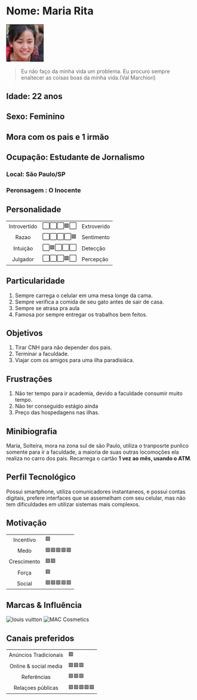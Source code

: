 # Nome: Maria Rita
<img src="persona2.png" width="100px;" alt="Jose Bonifácil "/>

>Eu não faço da minha vida um problema. Eu procuro sempre enaltecer as coisas boas da minha vida.(Val Marchiori)

## Idade:  22 anos
## Sexo: Feminino
## Mora com os pais e 1 irmão
## Ocupação: Estudante de Jornalismo
### Local: São Paulo/SP
### Peronsagem : O Inocente

## Personalidade
<table>
    <tr>
      <td align="center">
	  Introvertido
	 </td>
      <td align="center">
	  	⬜⬜⬜🟩⬜
	</td>
    <td>Extroverido</td>
	</tr> 
     <tr>
      <td align="center">
	 Razao
	 </td>
      <td align="center">
	  	⬜⬜⬜⬜🟩
	</td>
    <td>Sentimento</td>
	</tr> 
    <tr>
      <td align="center">
	 Intuição
	 </td>
      <td align="center">
	  	⬜🟩⬜⬜⬜
	</td>
    <td>Detecção</td>
	</tr> 
     <tr>
      <td align="center">
	 Julgador
	 </td>
      <td align="center">
	  	⬜⬜⬜🟩⬜
	</td>
    <td>Percepção</td>
	</tr> 
</table>

## Particularidade
1. Sempre carrega o celular em uma mesa longe da cama.
2. Sempre verifica a comida de seu gato antes de sair de casa.
3. Sempre se atrasa pra aula
4. Famosa por sempre entregar os trabalhos bem feitos.
## Objetivos
1. Tirar CNH para não depender dos pais.
2. Terminar a faculdade.
3. Viajar com os amigos para uma ilha paradisiáca.

## Frustrações

1. Não ter tempo para ir academia, devido a faculdade consumir muito tempo.
2. Não ter conseguido estágio ainda
3. Preço das hospedagens nas ilhas.


## Minibiografia
Maria, Solteira, mora na zona sul  de são Paulo, utiliza o tranposrte punlico somente para ir a faculdade, a maioria de suas outras locomoções ela realiza no carro dos pais. Recarrega o cartão **1 vez ao mês, usando o ATM**.

## Perfil Tecnológico
Possui smartphone, utiliza comunicadores instantaneos, e possui contas digitais, prefere interfaces que se assemelham com seu celular, mas não tem dificuldades em utilizar sistemas mais complexos.


## Motivação
<table>
    <tr>
      <td align="center">
	 Incentivo
	 </td>
      <td >
	  	🟩
     <tr>
      <td align="center">
	Medo
	 </td>
      <td >
	  	🟩🟩🟩🟩🟩
	</td>
	</tr> 
    <tr>
      <td align="center">
	Crescimento
	 </td>
      <td >
	  	🟩🟩
	</td>
	</tr> 
     <tr>
      <td align="center">
	Força
	 </td>
      <td >
	  	🟩
	</td>
	</tr> 
    <tr>
      <td align="center">
	 Social
	 </td>
      <td >
	  	🟩🟩🟩🟩🟩
     <tr>
</table>

## Marcas & Influência
<img src='https://encrypted-tbn0.gstatic.com/images?q=tbn:ANd9GcQ3apGj8Zj48eLsXL0__WD8d3tCe0jL2rWrSrqlBGyuztz2OL6gmGtzaXxRn6CxyH1TLho&usqp=CAU' width= '100px' alt='louis vuitton '>

<img src='https://1000logos.net/wp-content/uploads/2020/07/MAC-Cosmetics-Logo.jpg' width= '100px' alt='MAC Cosmetics'>

## Canais preferidos
<table>
    <tr>
      <td align="center">
	  Anúncios Tradicionais
	 </td>
      <td >
	  	🟩
     <tr>
      <td align="center">
	 Online & social media
	 </td>
      <td >
	  	🟩🟩🟩
	</td>
	</tr> 
    <tr>
      <td align="center">
	 Referências
	 </td>
      <td >
	  	🟩🟩🟩
	</td>
	</tr> 
     <tr>
      <td align="center">
	 Relaçoes públicas
	 </td>
      <td >
	  	🟩🟩🟩🟩🟩
	</td>
	</tr> 
</table>